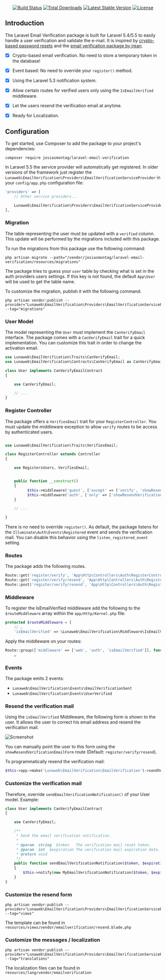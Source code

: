 
<p align="center">
<a href="https://travis-ci.org/josiasmontag/laravel-email-verification"><img src="https://travis-ci.org/josiasmontag/laravel-email-verification.svg" alt="Build Status"></a>
<a href="https://packagist.org/packages/josiasmontag/laravel-email-verification"><img src="https://poser.pugx.org/josiasmontag/laravel-email-verification/d/total.svg" alt="Total Downloads"></a>
<a href="https://packagist.org/packages/josiasmontag/laravel-email-verification"><img src="https://poser.pugx.org/josiasmontag/laravel-email-verification/v/stable.svg" alt="Latest Stable Version"></a>
<a href="https://packagist.org/packages/josiasmontag/laravel-email-verification"><img src="https://poser.pugx.org/josiasmontag/laravel-email-verification/license.svg" alt="License"></a>
</p>

## Introduction

The Laravel Email Verification package is built for Laravel 5.4/5.5 to easily handle a user verification and validate the e-mail. It is inspired by [crypto-based password resets](https://github.com/laravel/framework/pull/17499) and the [email verification package by jrean](https://github.com/jrean/laravel-user-verification).

- [x] Crypto-based email verification. No need to store a temporary token in the database!
- [x] Event based: No need to override your `register()` method.
- [x] Using the Laravel 5.3 notification system.
- [x] Allow certain routes for verified users only using the `IsEmailVerified` middleware.
- [x] Let the users resend the verification email at anytime.
- [x] Ready for Localization.
      

## Configuration


To get started, use Composer to add the package to your project's dependencies:

    composer require josiasmontag/laravel-email-verification


In Laravel 5.5 the service provider will automatically get registered. In older versions of the framework just register the `Lunaweb\EmailVerification\Providers\EmailVerificationServiceProvider` in your `config/app.php` configuration file:

```php
'providers' => [
    // Other service providers...

    Lunaweb\EmailVerification\Providers\EmailVerificationServiceProvider::class,
],
```

### Migration

The table representing the user must be updated with a `verified` column.
This update will be performed by the migrations included with this package.

To run the migrations from this package use the following command:

```
php artisan migrate --path="/vendor/josiasmontag/laravel-email-verification/resources/migrations"
```

The package tries to guess your `user` table by checking what is set in the auth providers users settings.
If this key is not found, the default `App\User` will be used to get the table name.

To customize the migration, publish it with the following command:

```
php artisan vendor:publish --provider="Lunaweb\EmailVerification\Providers\EmailVerificationServiceProvider" --tag="migrations"
```

### User Model

The model representing the `User` must implement the `CanVerifyEmail` interface. The package comes with a `CanVerifyEmail` trait for a quick implementation. You can customize this trait in order to change the activation email.


```php
use Lunaweb\EmailVerification\Traits\CanVerifyEmail;
use Lunaweb\EmailVerification\Contracts\CanVerifyEmail as CanVerifyEmailContract;

class User implements CanVerifyEmailContract
{

    use CanVerifyEmail;

    // ...
}
```

### Register Controller

The package offers a `VerifiesEmail` trait for your `RegisterController`. You must update the middleware exception to allow `verify` routes to be access by authenticated users.

```php

use Lunaweb\EmailVerification\Traits\VerifiesEmail;

class RegisterController extends Controller
{

    use RegistersUsers, VerifiesEmail;


    public function __construct()
    {
          $this->middleware('guest', ['except' => ['verify', 'showResendVerificationEmailForm', 'resendVerificationEmail']]);
          $this->middleware('auth', ['only' => ['showResendVerificationEmailForm', 'resendVerificationEmail']]);
    }

    // ...

}

```

There is no need to override `register()`. As default, the package listens for the `Illuminate\Auth\Events\Registered` event and sends the verification mail. You can disable this behavior using the `listen_registered_event` setting.

### Routes

The package adds the following routes.

```php
Route::get('register/verify', 'App\Http\Controllers\Auth\RegisterController@verify')->name('verifyEmailLink');
Route::get('register/verify/resend', 'App\Http\Controllers\Auth\RegisterController@showResendVerificationEmailForm')->name('showResendVerificationEmailForm');
Route::post('register/verify/resend', 'App\Http\Controllers\Auth\RegisterController@resendVerificationEmail')->name('resendVerificationEmail');

```

### Middleware


To register the IsEmailVerified middleware add the following to the `$routeMiddleware` array within the `app/Http/Kernel.php` file:

```php
protected $routeMiddleware = [
    // …
    'isEmailVerified' => \Lunaweb\EmailVerification\Middleware\IsEmailVerified::class,
```

Apply the middleware on your routes:

```php
Route::group(['middleware' => ['web', 'auth', 'isEmailVerified']], function () {
    …
```

### Events

The package emits 2 events:

* ``Lunaweb\EmailVerification\Events\EmailVerificationSent``
* ``Lunaweb\EmailVerification\Events\UserVerified``



### Resend the verification mail

Using the `isEmailVerified` Middleware, the following form is shown to the user. It allows the user to correct his email address and resend the verification mail.

![Screenshot](https://user-images.githubusercontent.com/1945577/27735164-7b316630-5d9e-11e7-86f6-8922a2488cfb.png)

You can manually point the user to this form using the `showResendVerificationEmailForm` route (Default: `register/verify/resend`).

To programmatically resend the verification mail:
```php
$this->app->make('Lunaweb\EmailVerification\EmailVerification')->sendVerifyLink($user);
```


### Customize the verification mail

Therefore, override `sendEmailVerificationNotification()` of your User model. Example:

```php
class User implements CanVerifyEmailContract
{

    use CanVerifyEmail;

    /**
     * Send the email verification notification.
     *
     * @param  string  $token   The verification mail reset token.
     * @param  int  $expiration The verification mail expiration date.
     * @return void
     */
    public function sendEmailVerificationNotification($token, $expiration)
    {
        $this->notify(new MyEmailVerificationNotification($token, $expiration));
    }
}
```

### Customize the resend form
```
php artisan vendor:publish --provider="Lunaweb\EmailVerification\Providers\EmailVerificationServiceProvider" --tag="views"
```
The template can be found in `resources/views/vendor/emailverification/resend.blade.php`

### Customize the messages / localization
```
php artisan vendor:publish --provider="Lunaweb\EmailVerification\Providers\EmailVerificationServiceProvider" --tag="translations"
```
The localization files can be found in `resources/lang/vendor/emailverification`
